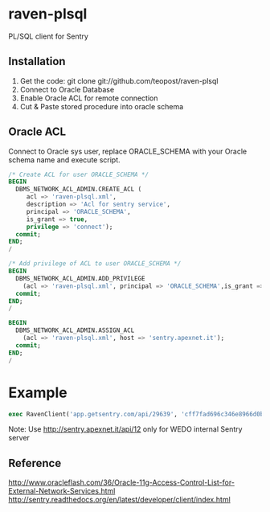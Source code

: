 raven-plsql
============

PL/SQL client for Sentry

Installation
---
1. Get the code: git clone git://github.com/teopost/raven-plsql
2. Connect to Oracle Database
3. Enable Oracle ACL for remote connection
4. Cut & Paste stored procedure into oracle schema

Oracle ACL
---
Connect to Oracle sys user, replace ORACLE_SCHEMA with your Oracle schema name and execute script.

```sql
/* Create ACL for user ORACLE_SCHEMA */
BEGIN 
  DBMS_NETWORK_ACL_ADMIN.CREATE_ACL (
     acl => 'raven-plsql.xml', 
     description => 'Acl for sentry service', 
     principal => 'ORACLE_SCHEMA',
     is_grant => true, 
     privilege => 'connect'); 
  commit; 
END;
/

/* Add privilege of ACL to user ORACLE_SCHEMA */
BEGIN 
  DBMS_NETWORK_ACL_ADMIN.ADD_PRIVILEGE
    (acl => 'raven-plsql.xml', principal => 'ORACLE_SCHEMA',is_grant => true, privilege => 'resolve'); 
  commit; 
END;
/

BEGIN 
  DBMS_NETWORK_ACL_ADMIN.ASSIGN_ACL 
    (acl => 'raven-plsql.xml', host => 'sentry.apexnet.it'); 
  commit; 
END;
/
```

Example
===
```sql
exec RavenClient('app.getsentry.com/api/29639', 'cff7fad696c346e8966d0b0c82439df8', '79df31b6aa9642a3bef837f21f4132f1', 'This is a test', 'fatal')

```

Note: Use http://sentry.apexnet.it/api/12 only for WEDO internal Sentry server

Reference
---
http://www.oracleflash.com/36/Oracle-11g-Access-Control-List-for-External-Network-Services.html
http://sentry.readthedocs.org/en/latest/developer/client/index.html
